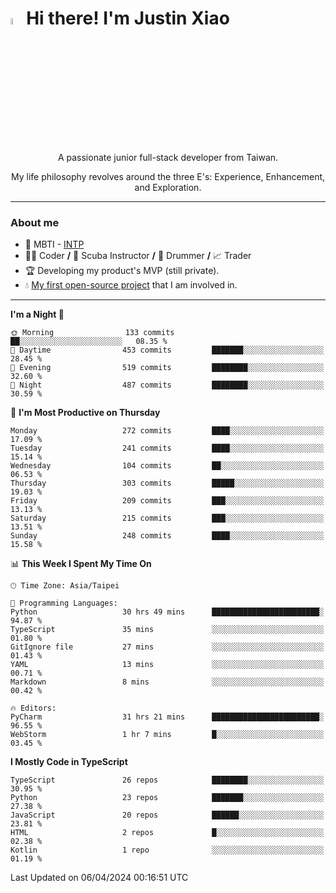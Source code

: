 # <img src="https://media.giphy.com/media/hvRJCLFzcasrR4ia7z/giphy.gif" width="5%">Hi there! I'm Justin Xiao
<p align="center">A passionate junior full-stack developer from Taiwan.  </p>
<p align="center">My life philosophy revolves around the three E's: Experience, Enhancement, and Exploration.</p>

---
### About me
- 👀 MBTI - [INTP](https://www.16personalities.com/intp-personality)
- 👨‍💻 Coder **/** 🤿 Scuba Instructor **/** 🥁 Drummer **/** 📈 Trader
- 🏆 Developing my product's MVP (still private).
- 💧 [My first open-source project](https://github.com/Game-as-a-Service/Game-Lobby-Web) that I am involved in.

---
<!--START_SECTION:waka-->
**I'm a Night 🦉** 

```text
🌞 Morning                133 commits         ██░░░░░░░░░░░░░░░░░░░░░░░   08.35 % 
🌆 Daytime                453 commits         ███████░░░░░░░░░░░░░░░░░░   28.45 % 
🌃 Evening                519 commits         ████████░░░░░░░░░░░░░░░░░   32.60 % 
🌙 Night                  487 commits         ████████░░░░░░░░░░░░░░░░░   30.59 % 
```
📅 **I'm Most Productive on Thursday** 

```text
Monday                   272 commits         ████░░░░░░░░░░░░░░░░░░░░░   17.09 % 
Tuesday                  241 commits         ████░░░░░░░░░░░░░░░░░░░░░   15.14 % 
Wednesday                104 commits         ██░░░░░░░░░░░░░░░░░░░░░░░   06.53 % 
Thursday                 303 commits         █████░░░░░░░░░░░░░░░░░░░░   19.03 % 
Friday                   209 commits         ███░░░░░░░░░░░░░░░░░░░░░░   13.13 % 
Saturday                 215 commits         ███░░░░░░░░░░░░░░░░░░░░░░   13.51 % 
Sunday                   248 commits         ████░░░░░░░░░░░░░░░░░░░░░   15.58 % 
```


📊 **This Week I Spent My Time On** 

```text
🕑︎ Time Zone: Asia/Taipei

💬 Programming Languages: 
Python                   30 hrs 49 mins      ████████████████████████░   94.87 % 
TypeScript               35 mins             ░░░░░░░░░░░░░░░░░░░░░░░░░   01.80 % 
GitIgnore file           27 mins             ░░░░░░░░░░░░░░░░░░░░░░░░░   01.43 % 
YAML                     13 mins             ░░░░░░░░░░░░░░░░░░░░░░░░░   00.71 % 
Markdown                 8 mins              ░░░░░░░░░░░░░░░░░░░░░░░░░   00.42 % 

🔥 Editors: 
PyCharm                  31 hrs 21 mins      ████████████████████████░   96.55 % 
WebStorm                 1 hr 7 mins         █░░░░░░░░░░░░░░░░░░░░░░░░   03.45 % 
```

**I Mostly Code in TypeScript** 

```text
TypeScript               26 repos            ████████░░░░░░░░░░░░░░░░░   30.95 % 
Python                   23 repos            ███████░░░░░░░░░░░░░░░░░░   27.38 % 
JavaScript               20 repos            ██████░░░░░░░░░░░░░░░░░░░   23.81 % 
HTML                     2 repos             █░░░░░░░░░░░░░░░░░░░░░░░░   02.38 % 
Kotlin                   1 repo              ░░░░░░░░░░░░░░░░░░░░░░░░░   01.19 % 
```




 Last Updated on 06/04/2024 00:16:51 UTC
<!--END_SECTION:waka-->
